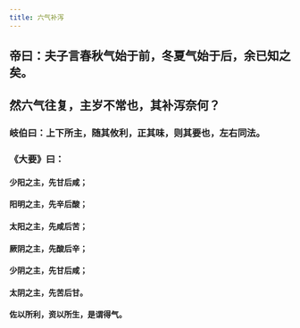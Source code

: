 ```yaml
---
title: 六气补泻
---
```


## 帝曰：夫子言春秋气始于前，冬夏气始于后，余已知之矣。
## 然六气往复，主岁不常也，其补泻奈何？
### 岐伯曰：上下所主，随其攸利，正其味，则其要也，左右同法。
### 《大要》曰：
#### 少阳之主，先甘后咸；
#### 阳明之主，先辛后酸；
#### 太阳之主，先咸后苦；
#### 厥阴之主，先酸后辛；
#### 少阴之主，先甘后咸；
#### 太阴之主，先苦后甘。
#### 佐以所利，资以所生，是谓得气。
